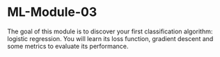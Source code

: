 # ML-Module-03
The goal of this module is to discover your first classification algorithm: logistic regression. You will learn its loss function, gradient descent and some metrics to evaluate its performance.
